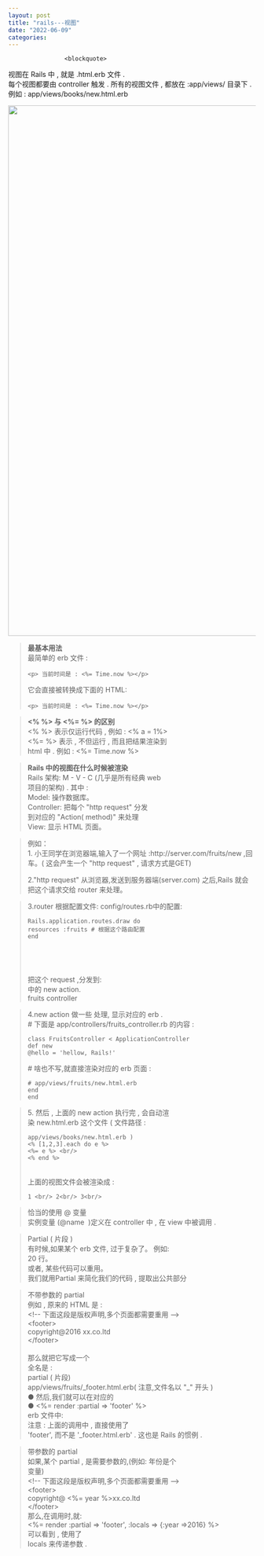```yaml
---
layout: post
title: "rails---视图"
date: "2022-06-09"
categories: 
---
```


                    <blockquote> 
 <p>视图在 Rails 中 , 就是 .html.erb 文件 .<br> 每个视图都要由 controller 触发 . 所有的视图文件 , 都放在 :app/views/ 目录下 . 例如 : app/views/books/new.html.erb</p> 
 <p><img alt="" height="1080" src="https://img-blog.csdnimg.cn/58c6d0df91814bc5a69a9cbc9d8888c1.png?x-oss-process=image/watermark,type_d3F5LXplbmhlaQ,shadow_50,text_Q1NETiBA6K645aKo44Gu5bCP6J206J22,size_20,color_FFFFFF,t_70,g_se,x_16" width="1200"></p> 
</blockquote> 
<p style="text-align:center;"></p> 
<blockquote> 
 <p><strong>最基本用法</strong><br> 最简单的 erb 文件 :</p> 
 <pre><code>&lt;p&gt; 当前时间是 : &lt;%= Time.now %&gt;&lt;/p&gt;</code></pre> 
 <p>它会直接被转换成下面的 HTML:</p> 
 <pre><code>&lt;p&gt; 当前时间是 : &lt;%= Time.now %&gt;&lt;/p&gt;</code></pre> 
</blockquote> 
<blockquote> 
 <p><strong>&lt;% %&gt; 与 &lt;%= %&gt; 的区别</strong><br> &lt;% %&gt; 表示仅运行代码 , 例如 : &lt;% a = 1%&gt;<br> &lt;%= %&gt; 表示 , 不但运行 , 而且把结果渲染到<br> html 中 . 例如 : &lt;%= Time.now %&gt;</p> 
</blockquote> 
<blockquote> 
 <p><strong>Rails 中的视图在什么时候被渲染</strong><br> Rails 架构: M - V - C (几乎是所有经典 web<br> 项目的架构) . 其中 :<br> Model: 操作数据库。<br> Controller: 把每个 "http request" 分发<br> 到对应的 "Action( method)" 来处理<br> View: 显示 HTML 页面。</p> 
</blockquote> 
<blockquote> 
 <p>例如：<br> 1. 小王同学在浏览器端,输入了一个网址 :http://server.com/fruits/new ,回车。( 这会产生一个 "http request" , 请求方式是GET)</p> 
 <p>2."http request" 从浏览器,发送到服务器端(server.com) 之后,Rails 就会 把这个请求交给 router 来处理。</p> 
</blockquote> 
<blockquote> 
 <p>3.router 根据配置文件: config/routes.rb中的配置:</p> 
 <pre><code>​Rails.application.routes.draw do
resources :fruits # 根据这个路由配置
end

​</code></pre> 
 <p>把这个 request ,分发到:<br> 中的 new action.<br> fruits controller</p> 
</blockquote> 
<blockquote> 
 <p>4.new action 做一些 处理, 显示对应的 erb .<br> # 下面是 app/controllers/fruits_controller.rb 的内容 :</p> 
 <pre><code>class FruitsController &lt; ApplicationController
def new
@hello = 'hellow, Rails!'</code></pre> 
 <p># 啥也不写,就直接渲染对应的 erb 页面 :</p> 
 <pre><code># app/views/fruits/new.html.erb
end
end</code></pre> 
</blockquote> 
<p></p> 
<blockquote> 
 <p>5. 然后 , 上面的 new action 执行完 , 会自动渲<br> 染 new.html.erb 这个文件 ( 文件路径 :</p> 
 <pre><code>app/views/books/new.html.erb )
&lt;% [1,2,3].each do e %&gt;
&lt;%= e %&gt; &lt;br/&gt;
&lt;% end %&gt;</code></pre> 
 <p><br> 上面的视图文件会被渲染成 :</p> 
 <pre><code>1 &lt;br/&gt; 2&lt;br/&gt; 3&lt;br/&gt;</code></pre> 
</blockquote> 
<p></p> 
<blockquote> 
 <p>恰当的使用 @ 变量<br> 实例变量 (@name  )定义在 controller 中 , 在 view 中被调用 .</p> 
</blockquote> 
<p></p> 
<blockquote> 
 <p>Partial ( 片段 )<br> 有时候,如果某个 erb 文件, 过于复杂了。 例如:<br> 20 行。<br> 或者, 某些代码可以重用。<br> 我们就用Partial 来简化我们的代码 , 提取出公共部分</p> 
</blockquote> 
<blockquote> 
 <p>不带参数的 partial<br> 例如 , 原来的 HTML 是 :<br> &lt;!-- 下面这段是版权声明,多个页面都需要重用 --&gt;<br> &lt;footer&gt;<br> copyright@2016 xx.co.ltd<br> &lt;/footer&gt;<br><br> 那么就把它写成一个<br> 全名是 :<br> partial ( 片段)<br> app/views/fruits/_footer.html.erb( 注意,文件名以 "_" 开头 )<br> ● 然后,我们就可以在对应的<br> ● &lt;%= render :partial =&gt; 'footer' %&gt;<br> erb 文件中:<br> 注意 : 上面的调用中 , 直接使用了<br> 'footer', 而不是 '_footer.html.erb' . 这也是 Rails 的惯例 .</p> 
</blockquote> 
<blockquote> 
 <p>带参数的 partial<br> 如果,某个 partial , 是需要参数的,(例如: 年份是个<br> 变量)<br> &lt;!-- 下面这段是版权声明,多个页面都需要重用 --&gt;<br> &lt;footer&gt;<br> copyright@ &lt;%= year %&gt;xx.co.ltd<br> &lt;/footer&gt;<br> 那么,在调用时,就:<br> &lt;%= render :partial =&gt; 'footer', :locals =&gt; {:year =&gt;2016} %&gt;<br> 可以看到 , 使用了<br> locals 来传递参数 .</p> 
</blockquote>
                
